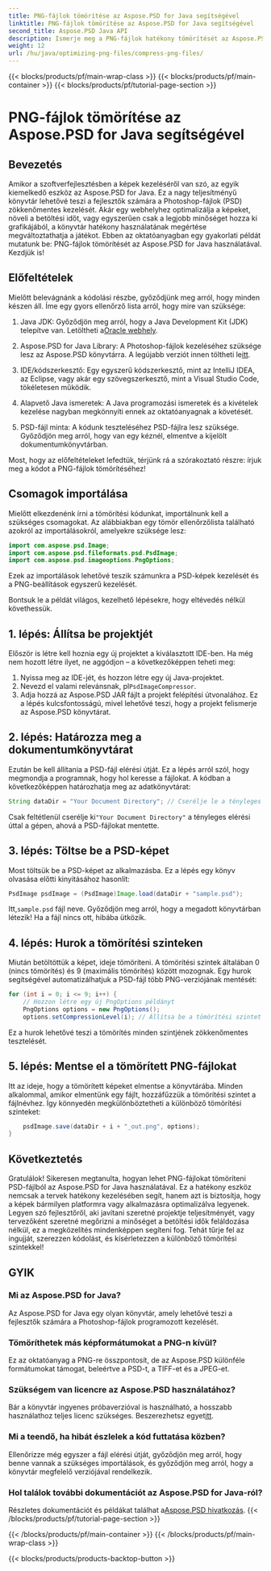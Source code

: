 ```yaml
---
title: PNG-fájlok tömörítése az Aspose.PSD for Java segítségével
linktitle: PNG-fájlok tömörítése az Aspose.PSD for Java segítségével
second_title: Aspose.PSD Java API
description: Ismerje meg a PNG-fájlok hatékony tömörítését az Aspose.PSD for Java segítségével. Ez az oktatóanyag végigvezeti a kód implementációján, biztosítva az optimális fájlkezelést.
weight: 12
url: /hu/java/optimizing-png-files/compress-png-files/
---
```


{{< blocks/products/pf/main-wrap-class >}}
{{< blocks/products/pf/main-container >}}
{{< blocks/products/pf/tutorial-page-section >}}

# PNG-fájlok tömörítése az Aspose.PSD for Java segítségével

## Bevezetés

Amikor a szoftverfejlesztésben a képek kezeléséről van szó, az egyik kiemelkedő eszköz az Aspose.PSD for Java. Ez a nagy teljesítményű könyvtár lehetővé teszi a fejlesztők számára a Photoshop-fájlok (PSD) zökkenőmentes kezelését. Akár egy webhelyhez optimalizálja a képeket, növeli a betöltési időt, vagy egyszerűen csak a legjobb minőséget hozza ki grafikájából, a könyvtár hatékony használatának megértése megváltoztathatja a játékot. Ebben az oktatóanyagban egy gyakorlati példát mutatunk be: PNG-fájlok tömörítését az Aspose.PSD for Java használatával. Kezdjük is!

## Előfeltételek

Mielőtt belevágnánk a kódolási részbe, győződjünk meg arról, hogy minden készen áll. Íme egy gyors ellenőrző lista arról, hogy mire van szüksége:

1.  Java JDK: Győződjön meg arról, hogy a Java Development Kit (JDK) telepítve van. Letöltheti a[Oracle webhely](https://www.oracle.com/java/technologies/javase-jdk11-downloads.html).

2. Aspose.PSD for Java Library: A Photoshop-fájlok kezeléséhez szüksége lesz az Aspose.PSD könyvtárra. A legújabb verziót innen töltheti le[itt](https://releases.aspose.com/psd/java/).

3. IDE/kódszerkesztő: Egy egyszerű kódszerkesztő, mint az IntelliJ IDEA, az Eclipse, vagy akár egy szövegszerkesztő, mint a Visual Studio Code, tökéletesen működik.

4. Alapvető Java ismeretek: A Java programozási ismeretek és a kivételek kezelése nagyban megkönnyíti ennek az oktatóanyagnak a követését.

5. PSD-fájl minta: A kódunk teszteléséhez PSD-fájlra lesz szüksége. Győződjön meg arról, hogy van egy kéznél, elmentve a kijelölt dokumentumkönyvtárban.

Most, hogy az előfeltételeket lefedtük, térjünk rá a szórakoztató részre: írjuk meg a kódot a PNG-fájlok tömörítéséhez!

## Csomagok importálása

Mielőtt elkezdenénk írni a tömörítési kódunkat, importálnunk kell a szükséges csomagokat. Az alábbiakban egy tömör ellenőrzőlista található azokról az importálásokról, amelyekre szüksége lesz:

```java
import com.aspose.psd.Image;
import com.aspose.psd.fileformats.psd.PsdImage;
import com.aspose.psd.imageoptions.PngOptions;
```

Ezek az importálások lehetővé teszik számunkra a PSD-képek kezelését és a PNG-beállítások egyszerű kezelését.

Bontsuk le a példát világos, kezelhető lépésekre, hogy eltévedés nélkül követhessük. 

## 1. lépés: Állítsa be projektjét

Először is létre kell hoznia egy új projektet a kiválasztott IDE-ben. Ha még nem hozott létre ilyet, ne aggódjon – a következőképpen teheti meg:

1. Nyissa meg az IDE-jét, és hozzon létre egy új Java-projektet.
2.  Nevezd el valami relevánsnak, pl`PsdImageCompressor`.
3. Adja hozzá az Aspose.PSD JAR fájlt a projekt felépítési útvonalához. Ez a lépés kulcsfontosságú, mivel lehetővé teszi, hogy a projekt felismerje az Aspose.PSD könyvtárat.

## 2. lépés: Határozza meg a dokumentumkönyvtárat

Ezután be kell állítania a PSD-fájl elérési útját. Ez a lépés arról szól, hogy megmondja a programnak, hogy hol keresse a fájlokat. A kódban a következőképpen határozhatja meg az adatkönyvtárat:

```java
String dataDir = "Your Document Directory"; // Cserélje le a tényleges útvonalra
```

 Csak feltétlenül cserélje ki`"Your Document Directory"` a tényleges elérési úttal a gépen, ahová a PSD-fájlokat mentette.

## 3. lépés: Töltse be a PSD-képet

Most töltsük be a PSD-képet az alkalmazásba. Ez a lépés egy könyv olvasása előtti kinyitásához hasonlít:

```java
PsdImage psdImage = (PsdImage)Image.load(dataDir + "sample.psd");
```

 Itt,`sample.psd` fájl neve. Győződjön meg arról, hogy a megadott könyvtárban létezik! Ha a fájl nincs ott, hibába ütközik.

## 4. lépés: Hurok a tömörítési szinteken

Miután betöltöttük a képet, ideje tömöríteni. A tömörítési szintek általában 0 (nincs tömörítés) és 9 (maximális tömörítés) között mozognak. Egy hurok segítségével automatizálhatjuk a PSD-fájl több PNG-verziójának mentését:

```java
for (int i = 0; i <= 9; i++) {
    // Hozzon létre egy új PngOptions példányt
    PngOptions options = new PngOptions();
    options.setCompressionLevel(i); // Állítsa be a tömörítési szintet
```

Ez a hurok lehetővé teszi a tömörítés minden szintjének zökkenőmentes tesztelését. 

## 5. lépés: Mentse el a tömörített PNG-fájlokat

Itt az ideje, hogy a tömörített képeket elmentse a könyvtárába. Minden alkalommal, amikor elmentünk egy fájlt, hozzáfűzzük a tömörítési szintet a fájlnévhez. Így könnyedén megkülönböztetheti a különböző tömörítési szinteket:

```java
    psdImage.save(dataDir + i + "_out.png", options);
}
```

## Következtetés

Gratulálok! Sikeresen megtanulta, hogyan lehet PNG-fájlokat tömöríteni PSD-fájlból az Aspose.PSD for Java használatával. Ez a hatékony eszköz nemcsak a tervek hatékony kezelésében segít, hanem azt is biztosítja, hogy a képek bármilyen platformra vagy alkalmazásra optimalizálva legyenek. Legyen szó fejlesztőről, aki javítani szeretné projektje teljesítményét, vagy tervezőként szeretné megőrizni a minőséget a betöltési idők feláldozása nélkül, ez a megközelítés mindenképpen segíteni fog. Tehát tűrje fel az ingujját, szerezzen kódolást, és kísérletezzen a különböző tömörítési szintekkel! 

## GYIK

### Mi az Aspose.PSD for Java?  
Az Aspose.PSD for Java egy olyan könyvtár, amely lehetővé teszi a fejlesztők számára a Photoshop-fájlok programozott kezelését.

### Tömöríthetek más képformátumokat a PNG-n kívül?  
Ez az oktatóanyag a PNG-re összpontosít, de az Aspose.PSD különféle formátumokat támogat, beleértve a PSD-t, a TIFF-et és a JPEG-et.

### Szükségem van licencre az Aspose.PSD használatához?  
 Bár a könyvtár ingyenes próbaverzióval is használható, a hosszabb használathoz teljes licenc szükséges. Beszerezhetsz egyet[itt](https://purchase.aspose.com/buy).

### Mi a teendő, ha hibát észlelek a kód futtatása közben?  
Ellenőrizze még egyszer a fájl elérési útját, győződjön meg arról, hogy benne vannak a szükséges importálások, és győződjön meg arról, hogy a könyvtár megfelelő verziójával rendelkezik.

### Hol találok további dokumentációt az Aspose.PSD for Java-ról?  
 Részletes dokumentációt és példákat találhat a[Aspose.PSD hivatkozás](https://reference.aspose.com/psd/java/).
{{< /blocks/products/pf/tutorial-page-section >}}

{{< /blocks/products/pf/main-container >}}
{{< /blocks/products/pf/main-wrap-class >}}

{{< blocks/products/products-backtop-button >}}
